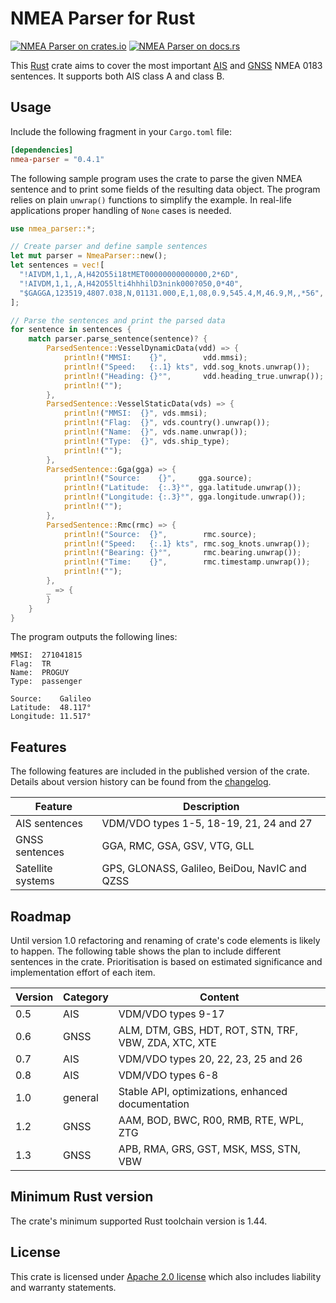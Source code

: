 # NMEA Parser for Rust

[![NMEA Parser on crates.io][cratesio-image]][cratesio]
[![NMEA Parser on docs.rs][docsrs-image]][docsrs]

[cratesio-image]: https://img.shields.io/crates/v/nmea-parser.svg
[cratesio]: https://crates.io/crates/nmea-parser
[docsrs-image]: https://docs.rs/nmea-parser/badge.svg
[docsrs]: https://docs.rs/nmea-parser

This [Rust] crate aims to cover the most important [AIS] and [GNSS] NMEA 0183 sentences. It supports 
both AIS class A and class B.

## Usage

Include the following fragment in your `Cargo.toml` file:

```toml
[dependencies]
nmea-parser = "0.4.1"
```

The following sample program uses the crate to parse the given NMEA sentence and 
to print some fields of the resulting data object. The program relies on plain `unwrap()`
functions to simplify the example. In real-life applications proper handling of
`None` cases is needed.

```rust
use nmea_parser::*;

// Create parser and define sample sentences
let mut parser = NmeaParser::new();
let sentences = vec![
  "!AIVDM,1,1,,A,H42O55i18tMET00000000000000,2*6D",
  "!AIVDM,1,1,,A,H42O55lti4hhhilD3nink000?050,0*40",
  "$GAGGA,123519,4807.038,N,01131.000,E,1,08,0.9,545.4,M,46.9,M,,*56",
];

// Parse the sentences and print the parsed data 
for sentence in sentences {    
    match parser.parse_sentence(sentence)? {
        ParsedSentence::VesselDynamicData(vdd) => {
            println!("MMSI:    {}",        vdd.mmsi);
            println!("Speed:   {:.1} kts", vdd.sog_knots.unwrap());
            println!("Heading: {}°",       vdd.heading_true.unwrap());
            println!("");
        },
        ParsedSentence::VesselStaticData(vds) => {
            println!("MMSI:  {}", vds.mmsi);
            println!("Flag:  {}", vds.country().unwrap());
            println!("Name:  {}", vds.name.unwrap());
            println!("Type:  {}", vds.ship_type);
            println!("");
        },
        ParsedSentence::Gga(gga) => {
            println!("Source:    {}",     gga.source);
            println!("Latitude:  {:.3}°", gga.latitude.unwrap());
            println!("Longitude: {:.3}°", gga.longitude.unwrap());
            println!("");
        },
        ParsedSentence::Rmc(rmc) => {
            println!("Source:  {}",        rmc.source);
            println!("Speed:   {:.1} kts", rmc.sog_knots.unwrap());
            println!("Bearing: {}°",       rmc.bearing.unwrap());
            println!("Time:    {}",        rmc.timestamp.unwrap());
            println!("");
        },
        _ => {
        }
    }
}
```

The program outputs the following lines:

```
MMSI:  271041815
Flag:  TR
Name:  PROGUY
Type:  passenger

Source:    Galileo
Latitude:  48.117°
Longitude: 11.517°
```

## Features

The following features are included in the published version of the crate. Details about
version history can be found from the [changelog].

|Feature          |Description                                                |
|-----------------|-----------------------------------------------------------|
|AIS sentences    |VDM/VDO types 1-5, 18-19, 21, 24 and 27                    |
|GNSS sentences   |GGA, RMC, GSA, GSV, VTG, GLL                               |
|Satellite systems|GPS, GLONASS, Galileo, BeiDou, NavIC and QZSS              | 

## Roadmap

Until version 1.0 refactoring and renaming of crate's code elements is likely to happen.
The following table shows the plan to include different sentences in the crate. Prioritisation is 
based on estimated significance and implementation effort of each item.

|Version |Category    |Content                                                |
|--------|------------|-------------------------------------------------------|
|0.5     |AIS         |VDM/VDO types 9-17                                     |
|0.6     |GNSS        |ALM, DTM, GBS, HDT, ROT, STN, TRF, VBW, ZDA, XTC, XTE  |
|0.7     |AIS         |VDM/VDO types 20, 22, 23, 25 and 26                    |
|0.8     |AIS         |VDM/VDO types 6-8                                      |
|1.0     |general     |Stable API, optimizations, enhanced documentation      |
|1.2     |GNSS        |AAM, BOD, BWC, R00, RMB, RTE, WPL, ZTG                 |
|1.3     |GNSS        |APB, RMA, GRS, GST, MSK, MSS, STN, VBW                 |

## Minimum Rust version

The crate's minimum supported Rust toolchain version is 1.44.

## License

This crate is licensed under [Apache 2.0 license] which also includes liability and warranty
statements.

[changelog]: CHANGELOG.md
[Apache 2.0 license]: LICENSE
[Rust]: https://en.wikipedia.org/wiki/Rust_(programming_language)
[AIS]: https://en.wikipedia.org/wiki/Automatic_identification_system
[GNSS]: https://en.wikipedia.org/wiki/Satellite_navigation

